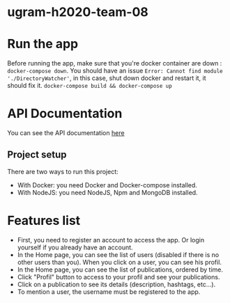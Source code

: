 # ugram-h2020-team-08

# Run the app

Before running the app, make sure that you're docker container are down : `docker-compose down`.
You should have an issue `Error: Cannot find module './DirectoryWatcher'`, in this case, shut down docker and restart it, it should fix it.
`docker-compose build && docker-compose up`

# API Documentation

You can see the API documentation [here](https://github.com/GLO3112-classrooms/ugram-h2020-team-08/wiki/API-Documentation)

## Project setup
There are two ways to run this project:
- With Docker: you need Docker and Docker-compose installed.
- With NodeJS: you need NodeJS, Npm and MongoDB installed.

# Features list

* First, you need to register an account to access the app. Or login yourself if you already have an account.
* In the Home page, you can see the list of users (disabled if there is no other users than you). When you click on a user, you can see his profil.
* In the Home page, you can see the list of publications, ordered by time.
* Click "Profil" button to access to your profil and see your publications.
* Click on a publication to see its details (description, hashtags, etc...).
* To mention a user, the username must be registered to the app.

